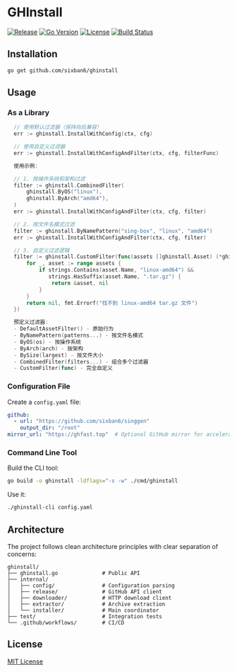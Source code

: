 # GHInstall
[![Release](https://img.shields.io/github/v/release/sixban6/ghinstall)](https://github.com/sixban6/ghinstall/releases)
[![Go Version](https://img.shields.io/github/go-mod/go-version/sixban6/ghinstall)](https://golang.org/)
[![License](https://img.shields.io/github/license/sixban6/ghinstall)](https://github.com/sixban6/ghinstall/blob/main/LICENSE)
[![Build Status](https://img.shields.io/github/workflow/status/sixban6/ghinstall/Release)](https://github.com/sixban6/ghinstall/actions)
## Installation

```bash
go get github.com/sixban6/ghinstall
```

## Usage

### As a Library

```go
  // 使用默认过滤器（保持向后兼容）
  err := ghinstall.InstallWithConfig(ctx, cfg)

  // 使用自定义过滤器
  err := ghinstall.InstallWithConfigAndFilter(ctx, cfg, filterFunc)

  使用示例:

  // 1. 按操作系统和架构过滤
  filter := ghinstall.CombinedFilter(
      ghinstall.ByOS("linux"),
      ghinstall.ByArch("amd64"),
  )
  err := ghinstall.InstallWithConfigAndFilter(ctx, cfg, filter)

  // 2. 按文件名模式过滤
  filter := ghinstall.ByNamePattern("sing-box", "linux", "amd64")
  err := ghinstall.InstallWithConfigAndFilter(ctx, cfg, filter)

  // 3. 自定义过滤逻辑
  filter := ghinstall.CustomFilter(func(assets []ghinstall.Asset) (*ghinstall.Asset, error) {
      for _, asset := range assets {
          if strings.Contains(asset.Name, "linux-amd64") &&
             strings.HasSuffix(asset.Name, ".tar.gz") {
              return &asset, nil
          }
      }
      return nil, fmt.Errorf("找不到 linux-amd64 tar.gz 文件")
  })

  预定义过滤器:
  - DefaultAssetFilter() - 原始行为
  - ByNamePattern(patterns...) - 按文件名模式
  - ByOS(os) - 按操作系统
  - ByArch(arch) - 按架构
  - BySize(largest) - 按文件大小
  - CombinedFilter(filters...) - 组合多个过滤器
  - CustomFilter(func) - 完全自定义
```

### Configuration File

Create a `config.yaml` file:

```yaml
github:  
  - url: "https://github.com/sixban6/singgen"
    output_dir: "/root"
mirror_url: "https://ghfast.top"  # Optional GitHub mirror for acceleration
```

### Command Line Tool

Build the CLI tool:

```bash
go build -o ghinstall -ldflags="-s -w" ./cmd/ghinstall
```

Use it:

```bash
./ghinstall-cli config.yaml
```

## Architecture

The project follows clean architecture principles with clear separation of concerns:

```
ghinstall/
├── ghinstall.go              # Public API
├── internal/
│   ├── config/               # Configuration parsing
│   ├── release/              # GitHub API client
│   ├── downloader/           # HTTP download client
│   ├── extractor/            # Archive extraction
│   └── installer/            # Main coordinator
├── test/                     # Integration tests
└── .github/workflows/        # CI/CD
```

## License
[MIT License](LICENSE)